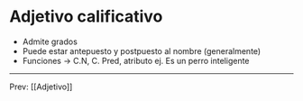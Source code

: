 # Adjetivo calificativo
- Admite grados
- Puede estar antepuesto y postpuesto al nombre (generalmente)
- Funciones -> C.N, C. Pred, atributo
ej. 
	Es un perro inteligente
___
Prev: [[Adjetivo]]